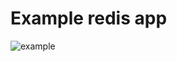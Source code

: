 Example redis app
=================

![example](http://cl.ly/image/35140k2A2K1Z/example-redis-app.gif)
